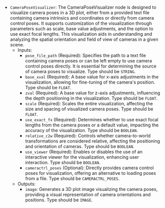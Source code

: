 - `CameraPoseVisualizer`: The CameraPoseVisualizer node is designed to visualize camera poses in a 3D plot, either from a provided text file containing camera intrinsics and coordinates or directly from camera control poses. It supports customization of the visualization through parameters such as scale, base value adjustments, and the option to use exact focal lengths. This visualization aids in understanding and analyzing the spatial orientation and field of view of cameras in a given scene.
    - Inputs:
        - `pose_file_path` (Required): Specifies the path to a text file containing camera poses or can be left empty to use camera control poses directly. It is essential for determining the source of camera poses to visualize. Type should be `STRING`.
        - `base_xval` (Required): A base value for x-axis adjustments in the visualization, allowing for fine-tuning of the camera's position. Type should be `FLOAT`.
        - `zval` (Required): A base value for z-axis adjustments, influencing the depth positioning in the visualization. Type should be `FLOAT`.
        - `scale` (Required): Scales the entire visualization, affecting the size and spacing of visualized camera poses. Type should be `FLOAT`.
        - `use_exact_fx` (Required): Determines whether to use exact focal lengths from the camera poses or a default value, impacting the accuracy of the visualization. Type should be `BOOLEAN`.
        - `relative_c2w` (Required): Controls whether camera-to-world transformations are considered relative, affecting the positioning and orientation of cameras. Type should be `BOOLEAN`.
        - `use_viewer` (Required): Enables or disables the use of an interactive viewer for the visualization, enhancing user interaction. Type should be `BOOLEAN`.
        - `cameractrl_poses` (Optional): Directly provides camera control poses for visualization, offering an alternative to loading poses from a file. Type should be `CAMERACTRL_POSES`.
    - Outputs:
        - `image`: Generates a 3D plot image visualizing the camera poses, providing a visual representation of camera orientations and positions. Type should be `IMAGE`.
